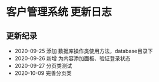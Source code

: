 # 客户管理系统 更新日志

## 更新纪录

- 2020\-09\-25 添加 数据库操作类使用方法，database目录下
- 2020\-09\-26 新增 为内容添加面板、验证登录状态
- 2020\-09\-27 分页类测试
- 2020\-10\-09 完善分页类